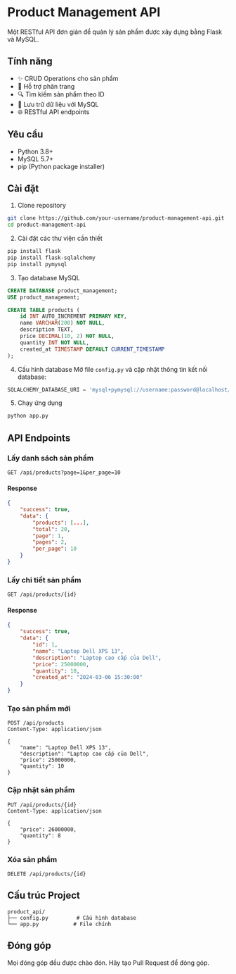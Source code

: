 # Product Management API

Một RESTful API đơn giản để quản lý sản phẩm được xây dựng bằng Flask và MySQL.

## Tính năng

- ✨ CRUD Operations cho sản phẩm
- 📝 Hỗ trợ phân trang
- 🔍 Tìm kiếm sản phẩm theo ID
- 💾 Lưu trữ dữ liệu với MySQL
- 🌐 RESTful API endpoints

## Yêu cầu

- Python 3.8+
- MySQL 5.7+
- pip (Python package installer)

## Cài đặt

1. Clone repository
```bash
git clone https://github.com/your-username/product-management-api.git
cd product-management-api
```

2. Cài đặt các thư viện cần thiết
```bash
pip install flask
pip install flask-sqlalchemy
pip install pymysql
```

3. Tạo database MySQL
```sql
CREATE DATABASE product_management;
USE product_management;

CREATE TABLE products (
    id INT AUTO_INCREMENT PRIMARY KEY,
    name VARCHAR(200) NOT NULL,
    description TEXT,
    price DECIMAL(10, 2) NOT NULL,
    quantity INT NOT NULL,
    created_at TIMESTAMP DEFAULT CURRENT_TIMESTAMP
);
```

4. Cấu hình database
Mở file `config.py` và cập nhật thông tin kết nối database:
```python
SQLALCHEMY_DATABASE_URI = 'mysql+pymysql://username:password@localhost/product_management'
```

5. Chạy ứng dụng
```bash
python app.py
```

## API Endpoints

### Lấy danh sách sản phẩm
```http
GET /api/products?page=1&per_page=10
```
#### Response
```json
{
    "success": true,
    "data": {
        "products": [...],
        "total": 20,
        "page": 1,
        "pages": 2,
        "per_page": 10
    }
}
```

### Lấy chi tiết sản phẩm
```http
GET /api/products/{id}
```
#### Response
```json
{
    "success": true,
    "data": {
        "id": 1,
        "name": "Laptop Dell XPS 13",
        "description": "Laptop cao cấp của Dell",
        "price": 25000000,
        "quantity": 10,
        "created_at": "2024-03-06 15:30:00"
    }
}
```

### Tạo sản phẩm mới
```http
POST /api/products
Content-Type: application/json

{
    "name": "Laptop Dell XPS 13",
    "description": "Laptop cao cấp của Dell",
    "price": 25000000,
    "quantity": 10
}
```

### Cập nhật sản phẩm
```http
PUT /api/products/{id}
Content-Type: application/json

{
    "price": 26000000,
    "quantity": 8
}
```

### Xóa sản phẩm
```http
DELETE /api/products/{id}
```

## Cấu trúc Project

```
product_api/
├── config.py         # Cấu hình database
└── app.py           # File chính
```

## Đóng góp

Mọi đóng góp đều được chào đón. Hãy tạo Pull Request để đóng góp.
